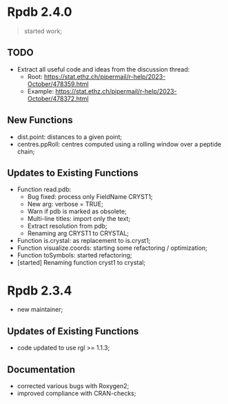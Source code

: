 
# Rpdb 2.4.0

> started work;

## TODO

- Extract all useful code and ideas from the discussion thread:
  - Root: https://stat.ethz.ch/pipermail/r-help/2023-October/478359.html
  - Example: https://stat.ethz.ch/pipermail/r-help/2023-October/478372.html

## New Functions

- dist.point: distances to a given point;
- centres.ppRoll: centres computed using a rolling window over a peptide chain;


## Updates to Existing Functions

- Function read.pdb:
  - Bug fixed: process only FieldName CRYST1;
  - New arg: verbose = TRUE;
  - Warn if pdb is marked as obsolete;
  - Multi-line titles: import only the text;
  - Extract resolution from pdb;
  - Renaming arg CRYST1 to CRYSTAL;
- Function is.crystal: as replacement to is.cryst1;
- Function visualize.coords: starting some refactoring / optimization;
- Function toSymbols: started refactoring;
- [started] Renaming function cryst1 to crystal;


# Rpdb 2.3.4

- new maintainer;

## Updates of Existing Functions

- code updated to use rgl >= 1.1.3;

## Documentation

- corrected various bugs with Roxygen2;
- improved compliance with CRAN-checks;
